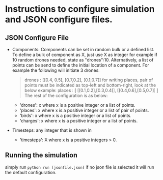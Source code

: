 # Instructions to configure simulation and JSON configure files.
## JSON Configure File


* Components:
    Components can be set in random bulk or a defined list. To define a bulk of component as X, just use X as integer
    for example if 10 random drones needed, state as "drones":10. Alternatively, a list of points can be send to define the initial location of a component. For example the following will initiate 3 drones:
    > drones : [[0.4, 0.5], [0.7,0.2], [0.1,0.7]]
    for writing places, pair of points must be indicated as top-left and bottom-right, look at the below example:
    > places : [ [[0.1,0.2],[0.3,0.4]], [[0.4,0.6],[0.5,0.7]] ]
    The rest of the configuration is as below:
    * 'drones': x where x is a positive integer or a list of points.
    * 'places': x where x is a positive integer or a list of pair of points.
    * 'birds': x where x is a positive integer or a list of points.
    * 'charges': x where x is a positive integer or a list of points.

* Timesteps: any integer that is shown in 
    * 'timesteps': X where x is a positive integers > 0.

## Running the simulation
simply run `python run [jsonfile.json]`
if no json file is selected it will run the default configuration.